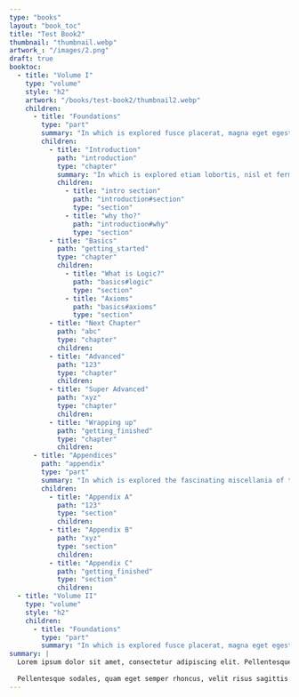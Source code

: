 ```yaml
---
type: "books"
layout: "book_toc"
title: "Test Book2"
thumbnail: "thumbnail.webp"
artwork_: "/images/2.png"
draft: true
booktoc:
  - title: "Volume I"
    type: "volume"
    style: "h2"
    artwork: "/books/test-book2/thumbnail2.webp"
    children:
      - title: "Foundations"
        type: "part"
        summary: "In which is explored fusce placerat, magna eget egestas imperdiet, metus lectus iaculis nulla, eu aliquam urna ex at metus. Nunc hendrerit dignissim urna in bibendum. Phasellus auctor in est non facilisis. Pellentesque nisl nibh, viverra eu varius a, semper at tellus. Morbi erat mi, imperdiet in rutrum quis, fringilla et sem."
        children:
          - title: "Introduction"
            path: "introduction"
            type: "chapter"
            summary: "In which is explored etiam lobortis, nisl et fermentum maximus, felis mauris aliquam enim, sed bibendum ipsum leo a magna. Aliquam eu mi dapibus, sollicitudin magna quis, feugiat nulla."
            children:
              - title: "intro section"
                path: "introduction#section"
                type: "section"
              - title: "why tho?"
                path: "introduction#why"
                type: "section"
          - title: "Basics"
            path: "getting_started"
            type: "chapter"
            children:
              - title: "What is Logic?"
                path: "basics#logic"
                type: "section"
              - title: "Axioms"
                path: "basics#axioms"
                type: "section"
          - title: "Next Chapter"
            path: "abc"
            type: "chapter"
            children:
          - title: "Advanced"
            path: "123"
            type: "chapter"
            children:
          - title: "Super Advanced"
            path: "xyz"
            type: "chapter"
            children:
          - title: "Wrapping up"
            path: "getting_finished"
            type: "chapter"
            children:
      - title: "Appendices"
        path: "appendix"
        type: "part"
        summary: "In which is explored the fascinating miscellania of the work. Pellentesque sodales, quam eget semper rhoncus, velit risus sagittis arcu, ut gravida tortor dolor ut diam. Praesent nulla tellus, pellentesque ut finibus ut, eleifend et ex."
        children:
          - title: "Appendix A"
            path: "123"
            type: "section"
            children:
          - title: "Appendix B"
            path: "xyz"
            type: "section"
            children:
          - title: "Appendix C"
            path: "getting_finished"
            type: "section"
            children:
  - title: "Volume II"
    type: "volume"
    style: "h2"
    children:
      - title: "Foundations"
        type: "part"
        summary: "In which is explored fusce placerat, magna eget egestas imperdiet, metus lectus iaculis nulla, eu aliquam urna ex at metus. Nunc hendrerit dignissim urna in bibendum. Phasellus auctor in est non facilisis. Pellentesque nisl nibh, viverra eu varius a, semper at tellus. Morbi erat mi, imperdiet in rutrum quis, fringilla et sem."
summary: |
  Lorem ipsum dolor sit amet, consectetur adipiscing elit. Pellentesque vel dolor non neque posuere aliquam. Proin porttitor sem sem, ac viverra justo ultrices eget. Proin dui justo, semper porttitor erat a, semper tempor dolor. Vestibulum ultrices mauris ac dolor molestie faucibus. Vestibulum efficitur euismod nisl, vitae consequat orci porta vel. Suspendisse efficitur est mauris, sit amet pulvinar justo ullamcorper in. Praesent porttitor nisi quis rutrum maximus.
  
  Pellentesque sodales, quam eget semper rhoncus, velit risus sagittis arcu, ut gravida tortor dolor ut diam. Praesent nulla tellus, pellentesque ut finibus ut, eleifend et ex. Vivamus porta odio ac erat elementum dapibus. Curabitur lacinia sagittis eros, a maximus leo rutrum nec. Aenean faucibus ligula sit amet ligula laoreet, vel rutrum dui tempor. Cras vel pellentesque ante. Aliquam sed lobortis ex, vel iaculis ante. Sed et nisl ut massa porttitor efficitur pellentesque vel massa. Aliquam dapibus leo non ex porttitor malesuada.
---
```




